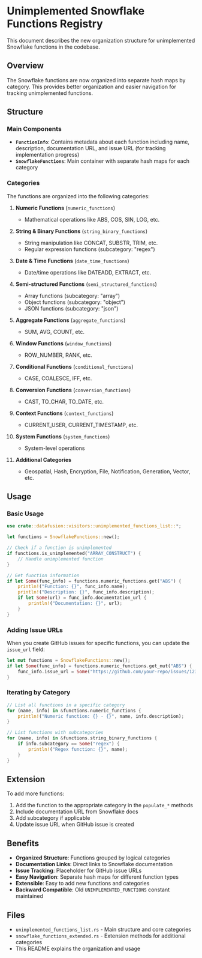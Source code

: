 # Unimplemented Snowflake Functions Registry

This document describes the new organization structure for unimplemented Snowflake functions in the codebase.

## Overview

The Snowflake functions are now organized into separate hash maps by category. This provides better organization and easier navigation for tracking unimplemented functions.

## Structure

### Main Components

- **`FunctionInfo`**: Contains metadata about each function including name, description, documentation URL, and issue URL (for tracking implementation progress)
- **`SnowflakeFunctions`**: Main container with separate hash maps for each category

### Categories

The functions are organized into the following categories:

1. **Numeric Functions** (`numeric_functions`)
   - Mathematical operations like ABS, COS, SIN, LOG, etc.
   
2. **String & Binary Functions** (`string_binary_functions`)
   - String manipulation like CONCAT, SUBSTR, TRIM, etc.
   - Regular expression functions (subcategory: "regex")
   
3. **Date & Time Functions** (`date_time_functions`)
   - Date/time operations like DATEADD, EXTRACT, etc.
   
4. **Semi-structured Functions** (`semi_structured_functions`)
   - Array functions (subcategory: "array")
   - Object functions (subcategory: "object") 
   - JSON functions (subcategory: "json")
   
5. **Aggregate Functions** (`aggregate_functions`)
   - SUM, AVG, COUNT, etc.
   
6. **Window Functions** (`window_functions`)
   - ROW_NUMBER, RANK, etc.
   
7. **Conditional Functions** (`conditional_functions`)
   - CASE, COALESCE, IFF, etc.
   
8. **Conversion Functions** (`conversion_functions`)
   - CAST, TO_CHAR, TO_DATE, etc.
   
9. **Context Functions** (`context_functions`)
   - CURRENT_USER, CURRENT_TIMESTAMP, etc.
   
10. **System Functions** (`system_functions`)
    - System-level operations
    
11. **Additional Categories**
    - Geospatial, Hash, Encryption, File, Notification, Generation, Vector, etc.

## Usage

### Basic Usage

```rust
use crate::datafusion::visitors::unimplemented_functions_list::*;

let functions = SnowflakeFunctions::new();

// Check if a function is unimplemented
if functions.is_unimplemented("ARRAY_CONSTRUCT") {
    // Handle unimplemented function
}

// Get function information
if let Some(func_info) = functions.numeric_functions.get("ABS") {
    println!("Function: {}", func_info.name);
    println!("Description: {}", func_info.description);
    if let Some(url) = func_info.documentation_url {
        println!("Documentation: {}", url);
    }
}
```

### Adding Issue URLs

When you create GitHub issues for specific functions, you can update the `issue_url` field:

```rust
let mut functions = SnowflakeFunctions::new();
if let Some(func_info) = functions.numeric_functions.get_mut("ABS") {
    func_info.issue_url = Some("https://github.com/your-repo/issues/123");
}
```

### Iterating by Category

```rust
// List all functions in a specific category
for (name, info) in &functions.numeric_functions {
    println!("Numeric function: {} - {}", name, info.description);
}

// List functions with subcategories
for (name, info) in &functions.string_binary_functions {
    if info.subcategory == Some("regex") {
        println!("Regex function: {}", name);
    }
}
```

## Extension

To add more functions:

1. Add the function to the appropriate category in the `populate_*` methods
2. Include documentation URL from Snowflake docs
3. Add subcategory if applicable
4. Update issue URL when GitHub issue is created

## Benefits

- **Organized Structure**: Functions grouped by logical categories
- **Documentation Links**: Direct links to Snowflake documentation
- **Issue Tracking**: Placeholder for GitHub issue URLs
- **Easy Navigation**: Separate hash maps for different function types
- **Extensible**: Easy to add new functions and categories
- **Backward Compatible**: Old `UNIMPLEMENTED_FUNCTIONS` constant maintained

## Files

- `unimplemented_functions_list.rs` - Main structure and core categories
- `snowflake_functions_extended.rs` - Extension methods for additional categories
- This README explains the organization and usage 